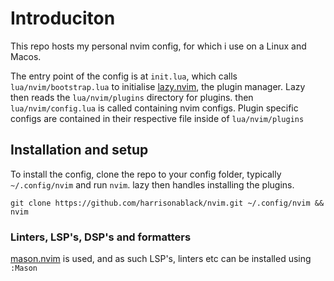 # Introduciton
This repo hosts my personal nvim config, for which i use on a Linux and Macos.

The entry point of the config is at `init.lua`, which calls `lua/nvim/bootstrap.lua` to initialise [lazy.nvim](https://github.com/folke/lazy.nvim), the plugin manager. Lazy then reads the `lua/nvim/plugins` directory for plugins. then `lua/nvim/config.lua` is called containing nvim configs. Plugin specific configs are contained in their respective file inside of `lua/nvim/plugins`   

## Installation and setup
To install the config, clone the repo to your config folder, typically `~/.config/nvim` and run `nvim`. lazy then handles installing the plugins.
```
git clone https://github.com/harrisonablack/nvim.git ~/.config/nvim && nvim
```
### Linters, LSP's, DSP's and formatters
[mason.nvim](https://github.com/williamboman/mason.nvim) is used, and as such LSP's, linters etc can be installed using `:Mason`
